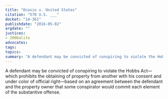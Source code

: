 ```yaml
---
title: "Ocasio v. United States"
citation: "578 U.S. ___"
docket: "14-361"
publishdate: "2016-05-02"
argdate: ""
justices:
- 2006alito
advocates:
tags:
topics:
summary: "A defendant may be convicted of conspiring to violate the Hobbs Act—which prohibits the obtaining of property from another with his consent and under color of official right—based on an agreement between the defendant and the property owner that some conspirator would commit each element of the substantive offense."
---
```

A defendant may be convicted of conspiring to violate the Hobbs Act—which prohibits the obtaining of property from another with his consent and under color of official right—based on an agreement between the defendant and the property owner that some conspirator would commit each element of the substantive offense.

